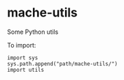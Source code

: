 # mache-utils
Some Python utils

To import:
```
import sys
sys.path.append("path/mache-utils/")
import utils 
```
